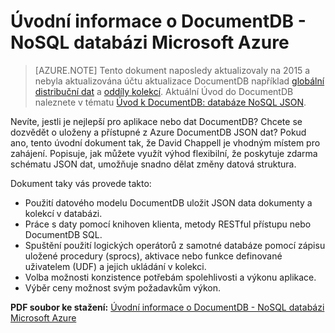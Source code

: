 <properties 
    pageTitle="Úvodní informace o DocumentDB - NoSQL databázi Microsoft Azure | Microsoft Azure" 
    description="Stáhněte si dokument tak, že David Chappell o DocumentDB, databázi spravovaných NoSQL Azure." 
    services="documentdb" 
    documentationCenter="" 
    authors="mimig1" 
    manager="jhubbard" 
    editor=""/>

<tags 
    ms.service="documentdb" 
    ms.workload="data-services" 
    ms.tgt_pltfrm="na" 
    ms.devlang="na" 
    ms.topic="article" 
    ms.date="10/27/2016" 
    ms.author="mimig"/>

# <a name="introducing-documentdb---a-nosql-database-for-microsoft-azure"></a>Úvodní informace o DocumentDB - NoSQL databázi Microsoft Azure 

> [AZURE.NOTE] Tento dokument naposledy aktualizovaly na 2015 a nebyla aktualizována účtu aktualizace DocumentDB například [globální distribuční dat](documentdb-distribute-data-globally.md) a [oddíly kolekcí](documentdb-partition-data.md). Aktuální Úvod do DocumentDB naleznete v tématu [Úvod k DocumentDB: databáze NoSQL JSON](documentdb-introduction.md).

Nevíte, jestli je nejlepší pro aplikace nebo dat DocumentDB? Chcete se dozvědět o uloženy a přístupné z Azure DocumentDB JSON dat? Pokud ano, tento úvodní dokument tak, že David Chappell je vhodným místem pro zahájení. Popisuje, jak můžete využít výhod flexibilní, že poskytuje zdarma schématu JSON dat, umožňuje snadno dělat změny datová struktura. 

Dokument taky vás provede takto:

 - Použití datového modelu DocumentDB uložit JSON data dokumenty a kolekcí v databázi. 
 - Práce s daty pomocí knihoven klienta, metody RESTful přístupu nebo DocumentDB SQL. 
 - Spuštění použití logických operátorů z samotné databáze pomocí zápisu uložené procedury (sprocs), aktivace nebo funkce definované uživatelem (UDF) a jejich ukládání v kolekci.
 - Volba možnosti konzistence potřebám spolehlivosti a výkonu aplikace.
 - Výběr ceny možnost svým požadavkům výkon.

**PDF soubor ke stažení:** [Úvodní informace o DocumentDB - NoSQL databázi Microsoft Azure](http://go.microsoft.com/fwlink/?LinkId=511318)
 
